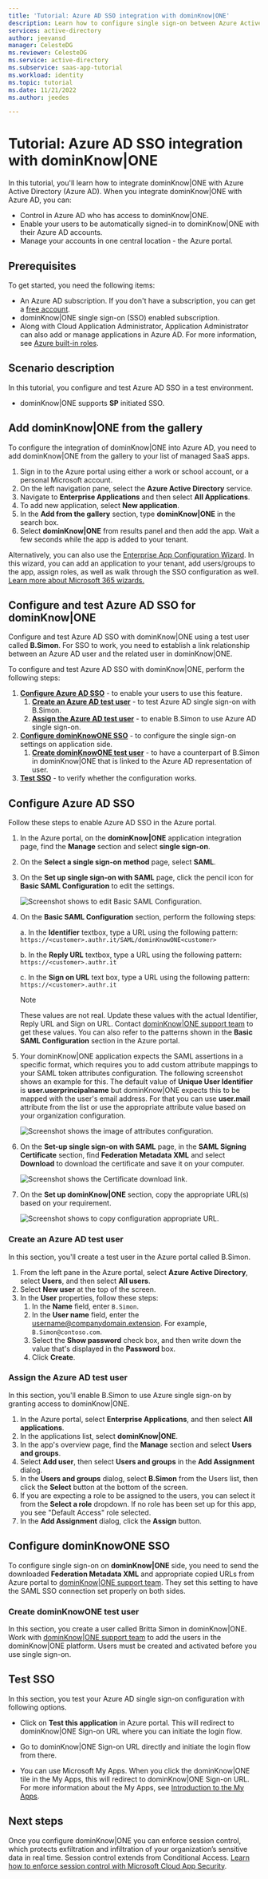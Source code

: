 ```yaml
---
title: 'Tutorial: Azure AD SSO integration with dominKnow|ONE'
description: Learn how to configure single sign-on between Azure Active Directory and dominKnow|ONE.
services: active-directory
author: jeevansd
manager: CelesteDG
ms.reviewer: CelesteDG
ms.service: active-directory
ms.subservice: saas-app-tutorial
ms.workload: identity
ms.topic: tutorial
ms.date: 11/21/2022
ms.author: jeedes

---
```


# Tutorial: Azure AD SSO integration with dominKnow|ONE

In this tutorial, you'll learn how to integrate dominKnow|ONE with Azure Active Directory (Azure AD). When you integrate dominKnow|ONE with Azure AD, you can:

* Control in Azure AD who has access to dominKnow|ONE.
* Enable your users to be automatically signed-in to dominKnow|ONE with their Azure AD accounts.
* Manage your accounts in one central location - the Azure portal.

## Prerequisites

To get started, you need the following items:

* An Azure AD subscription. If you don't have a subscription, you can get a [free account](https://azure.microsoft.com/free/).
* dominKnow|ONE single sign-on (SSO) enabled subscription.
* Along with Cloud Application Administrator, Application Administrator can also add or manage applications in Azure AD.
For more information, see [Azure built-in roles](../roles/permissions-reference.md).

## Scenario description

In this tutorial, you configure and test Azure AD SSO in a test environment.

* dominKnow|ONE supports **SP** initiated SSO.

## Add dominKnow|ONE from the gallery

To configure the integration of dominKnow|ONE into Azure AD, you need to add dominKnow|ONE from the gallery to your list of managed SaaS apps.

1. Sign in to the Azure portal using either a work or school account, or a personal Microsoft account.
1. On the left navigation pane, select the **Azure Active Directory** service.
1. Navigate to **Enterprise Applications** and then select **All Applications**.
1. To add new application, select **New application**.
1. In the **Add from the gallery** section, type **dominKnow|ONE** in the search box.
1. Select **dominKnow|ONE** from results panel and then add the app. Wait a few seconds while the app is added to your tenant.

 Alternatively, you can also use the [Enterprise App Configuration Wizard](https://portal.office.com/AdminPortal/home?Q=Docs#/azureadappintegration). In this wizard, you can add an application to your tenant, add users/groups to the app, assign roles, as well as walk through the SSO configuration as well. [Learn more about Microsoft 365 wizards.](/microsoft-365/admin/misc/azure-ad-setup-guides)

## Configure and test Azure AD SSO for dominKnow|ONE

Configure and test Azure AD SSO with dominKnow|ONE using a test user called **B.Simon**. For SSO to work, you need to establish a link relationship between an Azure AD user and the related user in dominKnow|ONE.

To configure and test Azure AD SSO with dominKnow|ONE, perform the following steps:

1. **[Configure Azure AD SSO](#configure-azure-ad-sso)** - to enable your users to use this feature.
    1. **[Create an Azure AD test user](#create-an-azure-ad-test-user)** - to test Azure AD single sign-on with B.Simon.
    1. **[Assign the Azure AD test user](#assign-the-azure-ad-test-user)** - to enable B.Simon to use Azure AD single sign-on.
1. **[Configure dominKnowONE SSO](#configure-dominknowone-sso)** - to configure the single sign-on settings on application side.
    1. **[Create dominKnowONE test user](#create-dominknowone-test-user)** - to have a counterpart of B.Simon in dominKnow|ONE that is linked to the Azure AD representation of user.
1. **[Test SSO](#test-sso)** - to verify whether the configuration works.

## Configure Azure AD SSO

Follow these steps to enable Azure AD SSO in the Azure portal.

1. In the Azure portal, on the **dominKnow|ONE** application integration page, find the **Manage** section and select **single sign-on**.
1. On the **Select a single sign-on method** page, select **SAML**.
1. On the **Set up single sign-on with SAML** page, click the pencil icon for **Basic SAML Configuration** to edit the settings.

    ![Screenshot shows to edit Basic SAML Configuration.](common/edit-urls.png "Basic Configuration")

1. On the **Basic SAML Configuration** section, perform the following steps:

    a. In the **Identifier** textbox, type a URL using the following pattern:
    `https://<customer>.authr.it/SAML/dominKnowONE<customer>`

    b. In the **Reply URL** textbox, type a URL using the following pattern:
    `https://<customer>.authr.it`

    c. In the **Sign on URL** text box, type a URL using the following pattern:
    `https://<customer>.authr.it`

    > [!Note]
    > These values are not real. Update these values with the actual Identifier, Reply URL and Sign on URL. Contact [dominKnow|ONE support team](mailto:support@dominknow.com) to get these values. You can also refer to the patterns shown in the **Basic SAML Configuration** section in the Azure portal.

1. Your dominKnow|ONE application expects the SAML assertions in a specific format, which requires you to add custom attribute mappings to your SAML token attributes configuration. The following screenshot shows an example for this. The default value of **Unique User Identifier** is **user.userprincipalname** but dominKnow|ONE expects this to be mapped with the user's email address. For that you can use **user.mail** attribute from the list or use the appropriate attribute value based on your organization configuration.

	![Screenshot shows the image of attributes configuration.](common/default-attributes.png "Attributes")

1. On the **Set-up single sign-on with SAML** page, in the **SAML Signing Certificate** section,  find **Federation Metadata XML** and select **Download** to download the certificate and save it on your computer.

    ![Screenshot shows the Certificate download link.](common/metadataxml.png "Certificate")

1. On the **Set up dominKnow|ONE** section, copy the appropriate URL(s) based on your requirement.

	![Screenshot shows to copy configuration appropriate URL.](common/copy-configuration-urls.png "Metadata")  

### Create an Azure AD test user

In this section, you'll create a test user in the Azure portal called B.Simon.

1. From the left pane in the Azure portal, select **Azure Active Directory**, select **Users**, and then select **All users**.
1. Select **New user** at the top of the screen.
1. In the **User** properties, follow these steps:
   1. In the **Name** field, enter `B.Simon`.  
   1. In the **User name** field, enter the username@companydomain.extension. For example, `B.Simon@contoso.com`.
   1. Select the **Show password** check box, and then write down the value that's displayed in the **Password** box.
   1. Click **Create**.

### Assign the Azure AD test user

In this section, you'll enable B.Simon to use Azure single sign-on by granting access to dominKnow|ONE.

1. In the Azure portal, select **Enterprise Applications**, and then select **All applications**.
1. In the applications list, select **dominKnow|ONE**.
1. In the app's overview page, find the **Manage** section and select **Users and groups**.
1. Select **Add user**, then select **Users and groups** in the **Add Assignment** dialog.
1. In the **Users and groups** dialog, select **B.Simon** from the Users list, then click the **Select** button at the bottom of the screen.
1. If you are expecting a role to be assigned to the users, you can select it from the **Select a role** dropdown. If no role has been set up for this app, you see "Default Access" role selected.
1. In the **Add Assignment** dialog, click the **Assign** button.

## Configure dominKnowONE SSO

To configure single sign-on on **dominKnow|ONE** side, you need to send the downloaded **Federation Metadata XML** and appropriate copied URLs from Azure portal to [dominKnow|ONE support team](mailto:support@dominknow.com). They set this setting to have the SAML SSO connection set properly on both sides.

### Create dominKnowONE test user

In this section, you create a user called Britta Simon in dominKnow|ONE. Work with [dominKnow|ONE support team](mailto:support@dominknow.com) to add the users in the dominKnow|ONE platform. Users must be created and activated before you use single sign-on.

## Test SSO 

In this section, you test your Azure AD single sign-on configuration with following options. 

* Click on **Test this application** in Azure portal. This will redirect to dominKnow|ONE Sign-on URL where you can initiate the login flow. 

* Go to dominKnow|ONE Sign-on URL directly and initiate the login flow from there.

* You can use Microsoft My Apps. When you click the dominKnow|ONE tile in the My Apps, this will redirect to dominKnow|ONE Sign-on URL. For more information about the My Apps, see [Introduction to the My Apps](../user-help/my-apps-portal-end-user-access.md).

## Next steps

Once you configure dominKnow|ONE you can enforce session control, which protects exfiltration and infiltration of your organization’s sensitive data in real time. Session control extends from Conditional Access. [Learn how to enforce session control with Microsoft Cloud App Security](/cloud-app-security/proxy-deployment-aad).